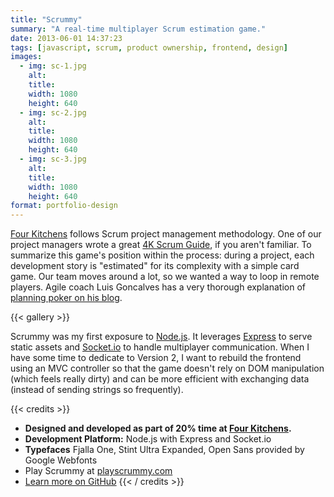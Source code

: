 ```yaml
---
title: "Scrummy"
summary: "A real-time multiplayer Scrum estimation game."
date: 2013-06-01 14:37:23
tags: [javascript, scrum, product ownership, frontend, design]
images:
  - img: sc-1.jpg
    alt:
    title:
    width: 1080
    height: 640
  - img: sc-2.jpg
    alt:
    title:
    width: 1080
    height: 640
  - img: sc-3.jpg
    alt:
    title:
    width: 1080
    height: 640
format: portfolio-design
---
```


[Four Kitchens](http://www.fourkitchens.com) follows Scrum project management methodology. One of our project managers wrote a great [4K Scrum Guide](https://github.com/fourkitchens/4K-scrum-guide), if you aren't familiar. To summarize this game's position within the process: during a project, each development story is "estimated" for its complexity with a simple card game. Our team moves around a lot, so we wanted a way to loop in remote players. Agile coach Luis Goncalves has a very thorough explanation of [planning poker on his blog](https://luis-goncalves.com/planning-poker-scrum-poker/).

{{< gallery >}}

Scrummy was my first exposure to [Node.js](http://nodejs.org/). It leverages [Express](http://expressjs.com/) to serve static assets and [Socket.io](http://socket.io/) to handle multiplayer communication. When I have some time to dedicate to Version 2, I want to rebuild the frontend using an MVC controller so that the game doesn't rely on DOM manipulation (which feels really dirty) and can be more efficient with exchanging data (instead of sending strings so frequently).

{{< credits >}}
* **Designed and developed as part of 20% time at [Four Kitchens](http://www.fourkitchens.com).**
* **Development Platform:** Node.js with Express and Socket.io
* **Typefaces** Fjalla One, Stint Ultra Expanded, Open Sans provided by Google Webfonts
* Play Scrummy at [playscrummy.com](http://playscrummy.com)
* [Learn more on GitHub](http://tsmith512.github.io/scrummy/)
{{< / credits >}}
